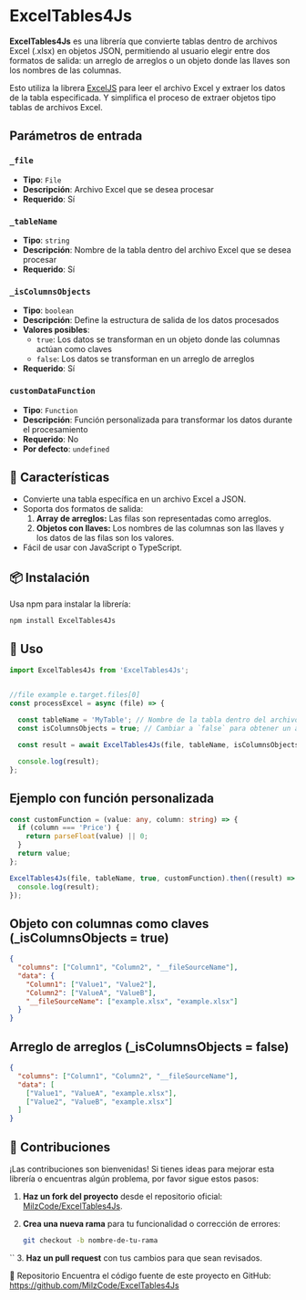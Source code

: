 # ExcelTables4Js

**ExcelTables4Js** es una librería que convierte tablas dentro de archivos Excel (.xlsx) en objetos JSON, permitiendo al usuario elegir entre dos formatos de salida: un arreglo de arreglos o un objeto donde las llaves son los nombres de las columnas.

Esto utiliza la librera [ExcelJS](https://www.npmjs.com/package/exceljs) para leer el archivo Excel y extraer los datos de la tabla especificada. Y simplifica el proceso de extraer objetos tipo tablas de archivos Excel.


## Parámetros de entrada

### `_file`
- **Tipo**: `File`
- **Descripción**: Archivo Excel que se desea procesar
- **Requerido**: Sí

### `_tableName`
- **Tipo**: `string`
- **Descripción**: Nombre de la tabla dentro del archivo Excel que se desea procesar
- **Requerido**: Sí

### `_isColumnsObjects`
- **Tipo**: `boolean`
- **Descripción**: Define la estructura de salida de los datos procesados
- **Valores posibles**:
  - `true`: Los datos se transforman en un objeto donde las columnas actúan como claves
  - `false`: Los datos se transforman en un arreglo de arreglos
- **Requerido**: Sí

### `customDataFunction`
- **Tipo**: `Function`
- **Descripción**: Función personalizada para transformar los datos durante el procesamiento
- **Requerido**: No
- **Por defecto**: `undefined`

## 🚀 Características

- Convierte una tabla específica en un archivo Excel a JSON.
- Soporta dos formatos de salida:
  1. **Array de arreglos:** Las filas son representadas como arreglos.
  2. **Objetos con llaves:** Los nombres de las columnas son las llaves y los datos de las filas son los valores.
- Fácil de usar con JavaScript o TypeScript.

## 📦 Instalación

Usa npm para instalar la librería:

```bash
npm install ExcelTables4Js
```

## 📖 Uso

```javascript
import ExcelTables4Js from 'ExcelTables4Js';


//file example e.target.files[0]
const processExcel = async (file) => {
  
  const tableName = 'MyTable'; // Nombre de la tabla dentro del archivo Excel
  const isColumnsObjects = true; // Cambiar a `false` para obtener un array de arreglos

  const result = await ExcelTables4Js(file, tableName, isColumnsObjects);

  console.log(result);
};

```

## Ejemplo con función personalizada
```typescript
const customFunction = (value: any, column: string) => {
  if (column === 'Price') {
    return parseFloat(value) || 0;
  }
  return value;
};

ExcelTables4Js(file, tableName, true, customFunction).then((result) => {
  console.log(result);
});
```



## Objeto con columnas como claves (_isColumnsObjects = true)
```json
{
  "columns": ["Column1", "Column2", "__fileSourceName"],
  "data": {
    "Column1": ["Value1", "Value2"],
    "Column2": ["ValueA", "ValueB"],
    "__fileSourceName": ["example.xlsx", "example.xlsx"]
  }
}

```

## Arreglo de arreglos (_isColumnsObjects = false)
```json
{
  "columns": ["Column1", "Column2", "__fileSourceName"],
  "data": [
    ["Value1", "ValueA", "example.xlsx"],
    ["Value2", "ValueB", "example.xlsx"]
  ]
}

```

## 🌟 Contribuciones

¡Las contribuciones son bienvenidas! Si tienes ideas para mejorar esta librería o encuentras algún problema, por favor sigue estos pasos:

1. **Haz un fork del proyecto** desde el repositorio oficial:  
   [MilzCode/ExcelTables4Js](https://github.com/MilzCode/ExcelTables4Js).

2. **Crea una nueva rama** para tu funcionalidad o corrección de errores:  
   ```bash
   git checkout -b nombre-de-tu-rama
  ``
3. **Haz un pull request** con tus cambios para que sean revisados.



📂 Repositorio
Encuentra el código fuente de este proyecto en GitHub:
https://github.com/MilzCode/ExcelTables4Js
